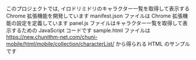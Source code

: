 このプロジェクトでは, イロドリミドリのキャラクター一覧を取得して表示する Chrome 拡張機能を開発しています
manifest.json ファイルは Chrome 拡張機能の設定を定義しています
panel.js ファイルはキャラクター一覧を取得して表示するための JavaScript コードです
sample.html ファイルは https://new.chunithm-net.com/chuni-mobile/html/mobile/collection/characterList/ から得られる HTML のサンプルです
